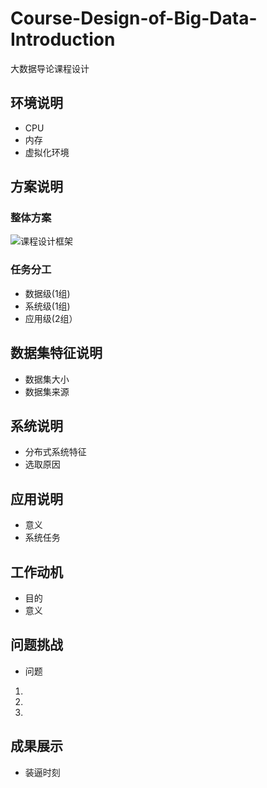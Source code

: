 # Course-Design-of-Big-Data-Introduction
大数据导论课程设计
## 环境说明
- CPU
- 内存
- 虚拟化环境
## 方案说明
### 整体方案
![课程设计框架](https://s2.ax1x.com/2019/05/08/Ec3rIP.png)
### 任务分工
- 数据级(1组)
- 系统级(1组)
- 应用级(2组）
## 数据集特征说明
- 数据集大小
- 数据集来源
## 系统说明
- 分布式系统特征
- 选取原因
## 应用说明
- 意义
- 系统任务
## 工作动机
- 目的
- 意义
## 问题挑战
- 问题
1.
2.
3.
## 成果展示
- 装逼时刻

